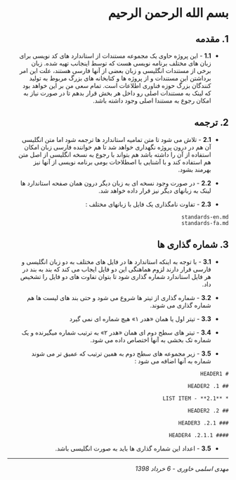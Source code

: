 ﻿<div dir="rtl" align="right">

بسم الله الرحمن الرحیم
===================

## 1. مقدمه

* **1.1** - این پروژه حاوی یک مجموعه مستندات از استاندارد های کد نویسی برای زبان
  های مختلف برنامه نویسی هست که توسط اینجانب تهیه شده. زبان برخی از مستندات
  انگلیسی و زبان بعضی از آنها فارسی هستند، علت این امر برداشتن این مستندات و از
  پروژه ها و کتابخانه های بزرگ مربوط به تولید کنندگان بزرگ حوزه فناوری اطلاعات
  است. تمام سعی من بر این خواهد بود که لینک به مستندات اصلی رو داخل هر بخش قرار
  بدهم تا در صورت نیاز به امکان رجوع به مستندا اصلی وجود داشته باشد.

## 2. ترجمه

* **2.1** - تلاش می شود تا متن تمامیه استاندارد ها ترجمه شود اما متن انگلیسی آن
  هم در درون پروژه نگهداری خواهد شد تا هم خواننده فارسی زبان امکان استفاده از آن
  را داشته باشد هم بتواند با رجوع به نسخه انگلیسی از اصل متن هم استفاده کند و با
  آشنایی با اصطلاحات بومی برنامه نویسی از آنها نیز بهرمند بشود.

* **2.2** - در صورت وجود نسخه ای به زبان دیگر درون همان صفحه استاندارد ها لینک
  به زبانهای دیگر نیز قرار داده خواهد شد.

* **2.3** - تفاوت نامگذاری یک فایل با زبانهای مختلف :

```
standards-en.md
standards-fa.md
```

## 3. شماره گذاری ها

* **3.1** - با توجه به اینکه استاندارد ها در فایل های مختلف به دو زبان انگلیسی و
  فارسی قرار دارند لزوم هماهنگی این دو فایل ایجاب می کند که بند به بند در هر
  فایل استاندارد شماره گذاری شود تا بتوان تفاوت های دو فایل را تشخیص داد.

* **3.2** - شماره گذاری از تیتر ها شروع می شود و حتی بند های لیست ها هم شماره
  گذاری می شوند.

* **3.3** - تیتر اول یا همان «هدر ۱» هیچ شماره ای نمی گیرد

* **3.4** - تیتر های سطح دوم ای همان «هدر ۲» به ترتیب شماره میگیرنده و یک شماره
  تک بخشی به آنها اختصاص داده می شود.

* **3.5** - زیر مجموعه های سطح دوم به همین ترتیب که عمیق تر می شوند شماره به
  آنها اضافه می شود :

```
# HEADER1

## 1. HEADER2

* **2.1** - LIST ITEM

## 2. HEADER2

### 2.1. HEADER3

#### 2.1.1. HEADER4
```

* **3.5** - اعداد این شماره گذاری ها باید به صورت انگلیسی باشد.

--------------------------------------------------------------------------------
*مهدی اسلمی خاوری - 6 خرداد 1398*

</div>